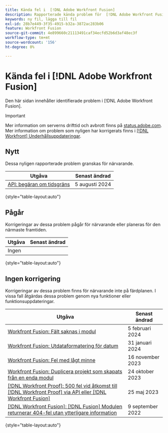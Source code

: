 ```yaml
---
title: Kända fel i  [!DNL Adobe Workfront Fusion]
description: Rapporterade kända problem för  [!DNL Adobe Workfront Fusion]
keywords: ny fil, lägga till fil
exl-id: 28b7e449-3f35-4915-b32a-3872ac283b06
feature: Workfront Fusion
source-git-commit: 4e899660c21113491caf34ecfd52b6d3af48ec3f
workflow-type: tm+mt
source-wordcount: '156'
ht-degree: 0%

---
```


# Kända fel i [!DNL Adobe Workfront Fusion]

Den här sidan innehåller identifierade problem i [!DNL Adobe Workfront Fusion].

>[!IMPORTANT]
>
>Mer information om serverns drifttid och avbrott finns på [status.adobe.com](https://status.adobe.com). Mer information om problem som nyligen har korrigerats finns i [[!DNL Workfront] Underhållsuppdateringar](../maintenance/current-updates.md).

## Nytt

Dessa nyligen rapporterade problem granskas för närvarande.

| **Utgåva** | **Senast ändrad** |
| -----------------------------------------------------------------| ----------------- |
| [API: begäran om tidsgräns](known-issues-workfront/wf-api-request-timing-out.md) | 5 augusti 2024 |

{style="table-layout:auto"}


## Pågår

Korrigeringar av dessa problem pågår för närvarande eller planeras för den närmaste framtiden.

| **Utgåva** | **Senast ändrad** |
| -----------------------------------------------------------------| ----------------- |
| Ingen |  |

{style="table-layout:auto"}

## Ingen korrigering

Korrigeringar av dessa problem finns för närvarande inte på färdplanen. I vissa fall åtgärdas dessa problem genom nya funktioner eller funktionsuppdateringar.

| **Utgåva** | **Senast ändrad** |
| -----------------------------------------------------------------| ----------------- |
| [Workfront Fusion: Fält saknas i modul](known-issues-workfront-fusion/fusion-field-missing-watch-field.md) | 5 februari 2024 |
| [Workfront Fusion: Utdataformatering för datum](known-issues-workfront-fusion/fusion-output-formatting-for-dates.md) | 31 januari 2024 |
| [Workfront Fusion: Fel med lågt minne](known-issues-workfront-fusion/fusion-low-memory-error.md) | 16 november 2023 |
| [Workfront Fusion: Duplicera projekt som skapats från en enda modul](known-issues-workfront-fusion/fusion-duplicate-projects-created.md) | 24 oktober 2023 |
| [[!DNL Workfront Proof]: 500 fel vid åtkomst till  [!DNL Workfront Proof]  via API eller  [!DNL Workfront Fusion]](known-issues-workfront-proof/proof-500-error-getallproofs.md) | 25 maj 2023 |
| [[!DNL Workfront Fusion]: [!DNL Fusion] Modulen returnerar 404-fel utan ytterligare information](known-issues-workfront-fusion/fusion-404-error-no-description.md) | 9 september 2022 |

{style="table-layout:auto"}
